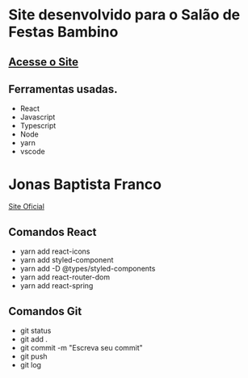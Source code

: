 # Site desenvolvido para o Salão de Festas Bambino

## [Acesse o Site](https://bambinofestas.com.br)

## Ferramentas usadas.

- React
- Javascript
- Typescript
- Node
- yarn
- vscode

# Jonas Baptista Franco

[Site Oficial](https://jonasbfranco.github.io)

## Comandos React

- yarn add react-icons
- yarn add styled-component
- yarn add -D @types/styled-components
- yarn add react-router-dom
- yarn add react-spring

## Comandos Git

- git status
- git add .
- git commit -m "Escreva seu commit"
- git push
- git log
